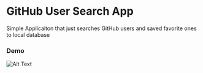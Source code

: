 # GitHub User Search App
Simple Applicaiton that just searches GitHub users and saved favorite ones to local database

### Demo
![Alt Text](https://github.com/musooff/repo/blob/master/ezgif-3-bfefe00a04f5.gif)
